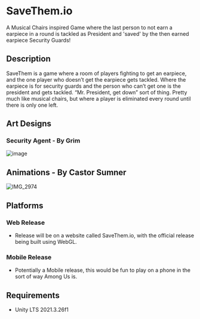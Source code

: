 # SaveThem.io
A Musical Chairs inspired Game where the last person to not earn a earpiece in a round is tackled as President and 'saved' by the then earned earpiece Security Guards!

## Description
SaveThem is a game where a room of players fighting to get an earpiece, and the one player who doesn’t get the earpiece gets tackled. Where the earpiece is for security guards and the person who can’t get one is the president and gets tackled. “Mr. President, get down” sort of thing. Pretty much like musical chairs, but where a player is eliminated every round until there is only one left.

## Art Designs
### Security Agent - By Grim
![image](https://github.com/Marco-Puig/SaveThem/assets/90495366/42dd9eea-46e5-405e-94d9-954fc4dfe979)

## Animations - By Castor Sumner
![IMG_2974](https://github.com/Marco-Puig/SaveThem/assets/90495366/30de9fb0-6eef-4201-b7c2-8a0938bce9a8)

## Platforms
### Web Release
- Release will be on a website called SaveThem.io, with the official release being built using WebGL.
### Mobile Release
- Potentially a Mobile release, this would be fun to play on a phone in the sort of way Among Us is.

## Requirements
- Unity LTS 2021.3.26f1
